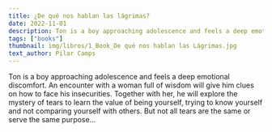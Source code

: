 ```yaml
---
title: ¿De qué nos hablan las lágrimas?
date: 2022-11-01
description: Ton is a boy approaching adolescence and feels a deep emotional discomfort. An encounter with a woman full of wisdom will give him clues on how to face his insecurities.
tags: ["books"]
thumbnail: img/libros/1_Book_De qué nos hablan las Lágrimas.jpg
text_author: Pilar Camps
---
```


Ton is a boy approaching adolescence and feels a deep emotional discomfort. An encounter with a woman full of wisdom will give him clues on how to face his insecurities.
Together with her, he will explore the mystery of tears to learn the value of being yourself, trying to know yourself and not comparing yourself with others.
But not all tears are the same or serve the same purpose…